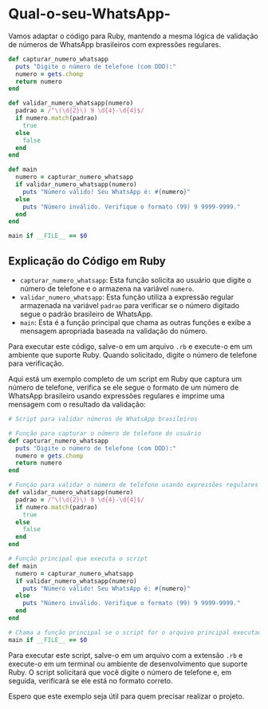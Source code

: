 # Qual-o-seu-WhatsApp-

Vamos adaptar o código para Ruby, mantendo a mesma lógica de validação de números de WhatsApp brasileiros com expressões regulares.

```ruby
def capturar_numero_whatsapp
  puts "Digite o número de telefone (com DDD):"
  numero = gets.chomp
  return numero
end

def validar_numero_whatsapp(numero)
  padrao = /^\(\d{2}\) 9 \d{4}-\d{4}$/
  if numero.match(padrao)
    true
  else
    false
  end
end

def main
  numero = capturar_numero_whatsapp
  if validar_numero_whatsapp(numero)
    puts "Número válido! Seu WhatsApp é: #{numero}"
  else
    puts "Número inválido. Verifique o formato (99) 9 9999-9999."
  end
end

main if __FILE__ == $0
```

## Explicação do Código em Ruby

- `capturar_numero_whatsapp`: Esta função solicita ao usuário que digite o número de telefone e o armazena na variável `numero`.
- `validar_numero_whatsapp`: Esta função utiliza a expressão regular armazenada na variável `padrao` para verificar se o número digitado segue o padrão brasileiro de WhatsApp.
- `main`: Esta é a função principal que chama as outras funções e exibe a mensagem apropriada baseada na validação do número.

Para executar este código, salve-o em um arquivo `.rb` e execute-o em um ambiente que suporte Ruby. Quando solicitado, digite o número de telefone para verificação.

Aqui está um exemplo completo de um script em Ruby que captura um número de telefone, verifica se ele segue o formato de um número de WhatsApp brasileiro usando expressões regulares e imprime uma mensagem com o resultado da validação:

```ruby
# Script para validar números de WhatsApp brasileiros

# Função para capturar o número de telefone do usuário
def capturar_numero_whatsapp
  puts "Digite o número de telefone (com DDD):"
  numero = gets.chomp
  return numero
end

# Função para validar o número de telefone usando expressões regulares
def validar_numero_whatsapp(numero)
  padrao = /^\(\d{2}\) 9 \d{4}-\d{4}$/
  if numero.match(padrao)
    true
  else
    false
  end
end

# Função principal que executa o script
def main
  numero = capturar_numero_whatsapp
  if validar_numero_whatsapp(numero)
    puts "Número válido! Seu WhatsApp é: #{numero}"
  else
    puts "Número inválido. Verifique o formato (99) 9 9999-9999."
  end
end

# Chama a função principal se o script for o arquivo principal executado
main if __FILE__ == $0
```

Para executar este script, salve-o em um arquivo com a extensão `.rb` e execute-o em um terminal ou ambiente de desenvolvimento que suporte Ruby. O script solicitará que você digite o número de telefone e, em seguida, verificará se ele está no formato correto.

Espero que este exemplo seja útil para quem precisar realizar o projeto.
